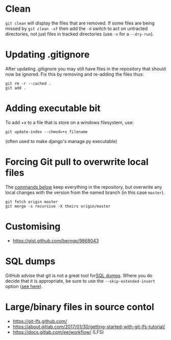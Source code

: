 Clean
=====
`git clean` will display the files that are removed. If some files are being missed by `git clean -xf` then add the `-d` switch to act on untracted directories, not just files in tracked directories (use `-n` for a `--dry-run`).

Updating .gitignore
===================
After updating .gitignore you may still have files in the repository that should now be ignored.  Fix this by removing and re-adding the files thus:

    git rm -r --cached .
    git add .

Adding executable bit
=====================
To add +x to a file that is store on a windows filesystem, use:

    git update-index --chmod=+x filename

(often used to make django's manage.py executable)

Forcing Git pull to overwrite local files
=========================================

The [commands below](http://stackoverflow.com/a/10113231/1895018) keep everything in the repository, but overwrite any local changes with the version from the named branch (in this case `master`).

    git fetch origin master
    git merge -s recursive -X theirs origin/master

Customising
===========
* https://gist.github.com/berngp/9868043

SQL dumps
=========
GitHub advise that git is not a great tool for[SQL dumps](https://help.github.com/articles/what-is-my-disk-quota/#database-dumps).  Where you do decide that it is appropriate, be sure to use the `--skip-extended-insert` option ([see here](https://www.viget.com/articles/backup-your-database-in-git)).

Large/binary files in source contol
===================================
* https://git-lfs.github.com/
* https://about.gitlab.com/2017/01/30/getting-started-with-git-lfs-tutorial/
* https://docs.gitlab.com/ee/workflow/ (LFS)
